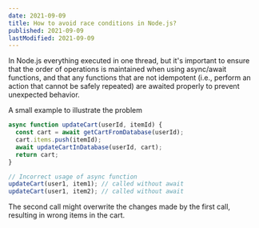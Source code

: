 ```yaml
---
date: 2021-09-09
title: How to avoid race conditions in Node.js?
published: 2021-09-09
lastModified: 2021-09-09
---
```


In Node.js everything executed in one thread, but it's important to ensure that the order of operations is maintained when using async/await functions, and that any functions that are not idempotent (i.e., perform an action that cannot be safely repeated) are awaited properly to prevent unexpected behavior.

A small example to illustrate the problem

```js
async function updateCart(userId, itemId) {
  const cart = await getCartFromDatabase(userId);
  cart.items.push(itemId);
  await updateCartInDatabase(userId, cart);
  return cart;
}

// Incorrect usage of async function
updateCart(user1, item1); // called without await
updateCart(user1, item2); // called without await
```

The second call might overwrite the changes made by the first call, resulting in wrong items in the cart. 